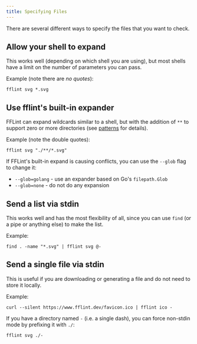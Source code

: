 ```yaml
---
title: Specifying Files
---
```


There are several different ways to specify the files that you want to check.

## Allow your shell to expand

This works well (depending on which shell you are using), but most shells have a limit on the number of parameters you can pass.

Example (note there are *no quotes*):
```
fflint svg *.svg
```

## Use fflint's built-in expander

FFLint can expand wildcards similar to a shell, but with the addition of `**` to support zero or more directories (see [patterns](https://github.com/bmatcuk/doublestar/tree/v4#patterns) for details).

Example (note the double quotes):
```
fflint svg "./**/*.svg"
```

If FFLint's built-in expand is causing conflicts, you can use the `--glob` flag to change it:
* `--glob=golang` - use an expander based on Go's `filepath.Glob`
* `--glob=none` - do not do any expansion

## Send a list via stdin

This works well and has the most flexibility of all, since you can use `find` (or a pipe or anything else) to make the list.

Example:
```
find . -name "*.svg" | fflint svg @-
```

## Send a single file via stdin

This is useful if you are downloading or generating a file and do not need to store it locally.

Example:
```
curl --silent https://www.fflint.dev/favicon.ico | fflint ico -
```

If you have a directory named `-` (i.e. a single dash), you can force non-stdin mode by prefixing it with `./`:

```
fflint svg ./-
```

